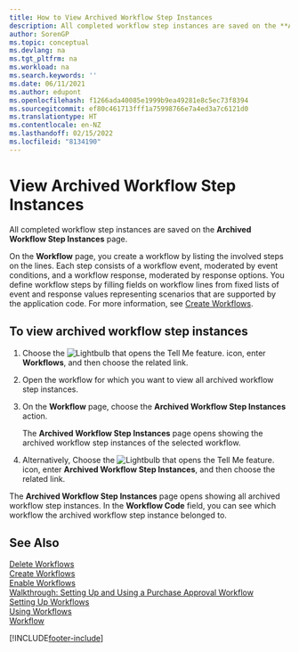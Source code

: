 ```yaml
---
title: How to View Archived Workflow Step Instances
description: All completed workflow step instances are saved on the **Archived Workflow Step Instances** page. Each step consists of a workflow event and workflow response.
author: SorenGP
ms.topic: conceptual
ms.devlang: na
ms.tgt_pltfrm: na
ms.workload: na
ms.search.keywords: ''
ms.date: 06/11/2021
ms.author: edupont
ms.openlocfilehash: f1266ada40085e1999b9ea49281e8c5ec73f8394
ms.sourcegitcommit: ef80c461713fff1a75998766e7a4ed3a7c6121d0
ms.translationtype: HT
ms.contentlocale: en-NZ
ms.lasthandoff: 02/15/2022
ms.locfileid: "8134190"
---
```

# <a name="view-archived-workflow-step-instances"></a>View Archived Workflow Step Instances
All completed workflow step instances are saved on the **Archived Workflow Step Instances** page.  

 On the **Workflow** page, you create a workflow by listing the involved steps on the lines. Each step consists of a workflow event, moderated by event conditions, and a workflow response, moderated by response options. You define workflow steps by filling fields on workflow lines from fixed lists of event and response values representing scenarios that are supported by the application code. For more information, see [Create Workflows](across-how-to-create-workflows.md).  

## <a name="to-view-archived-workflow-step-instances"></a>To view archived workflow step instances  
1.  Choose the ![Lightbulb that opens the Tell Me feature.](media/ui-search/search_small.png "Tell me what you want to do") icon, enter **Workflows**, and then choose the related link.  
2.  Open the workflow for which you want to view all archived workflow step instances.  
3.  On the **Workflow** page, choose the **Archived Workflow Step Instances** action.  

    The **Archived Workflow Step Instances** page opens showing the archived workflow step instances of the selected workflow.  
4.  Alternatively, Choose the ![Lightbulb that opens the Tell Me feature.](media/ui-search/search_small.png "Tell me what you want to do") icon, enter **Archived Workflow Step Instances**, and then choose the related link.  

The **Archived Workflow Step Instances** page opens showing all archived workflow step instances. In the **Workflow Code** field, you can see which workflow the archived workflow step instance belonged to.  

## <a name="see-also"></a>See Also  
 [Delete Workflows](across-how-to-delete-workflows.md)   
 [Create Workflows](across-how-to-create-workflows.md)   
 [Enable Workflows](across-how-to-enable-workflows.md)   
 [Walkthrough: Setting Up and Using a Purchase Approval Workflow](walkthrough-setting-up-and-using-a-purchase-approval-workflow.md)   
 [Setting Up Workflows](across-set-up-workflows.md)   
 [Using Workflows](across-use-workflows.md)   
 [Workflow](across-workflow.md)


[!INCLUDE[footer-include](includes/footer-banner.md)]